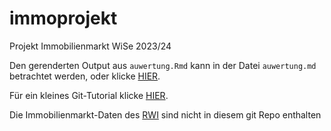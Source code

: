 # immoprojekt
Projekt Immobilienmarkt WiSe 2023/24

Den gerenderten Output aus `auwertung.Rmd` kann in der Datei `auwertung.md` betrachtet werden, oder klicke [HIER](auswertung.md).

Für ein kleines Git-Tutorial klicke [HIER](git-tutorial.md).

Die Immobilienmarkt-Daten des [RWI](https://www.rwi-essen.de/forschung-beratung/weitere/forschungsdatenzentrum-ruhr/datenangebot/rwi-geo-red-real-estate-data) sind nicht in diesem git Repo enthalten

